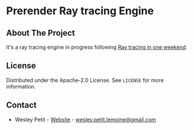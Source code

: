 # Prerender Ray tracing Engine
## About The Project
It's a ray tracing engine in progress following [Ray tracing in one weekend](https://raytracing.github.io/).

## License
Distributed under the Apache-2.0 License. See `LICENSE` for more information.

## Contact
- Wesley Petit - [Website](https://wesleypetit.fr/) - wesley.petit.lemoine@gmail.com
